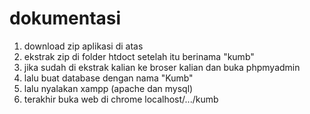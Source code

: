 # dokumentasi
 
1. download zip aplikasi di atas 
2. ekstrak zip di folder htdoct setelah itu berinama "kumb"
3. jika sudah di ekstrak kalian ke broser kalian dan buka phpmyadmin 
4. lalu buat database dengan nama "Kumb"
5. lalu nyalakan xampp (apache dan mysql)
6. terakhir buka web di chrome localhost/.../kumb
